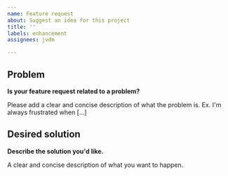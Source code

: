 ```yaml
---
name: Feature request
about: Suggest an idea for this project
title: ''
labels: enhancement
assignees: jvdm

---
```


## Problem

**Is your feature request related to a problem?**

Please add a clear and concise description of what the problem is. Ex. I'm always frustrated when [...]

## Desired solution

**Describe the solution you'd like.**

A clear and concise description of what you want to happen.

